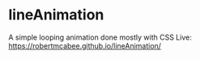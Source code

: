 # lineAnimation
A simple looping animation done mostly with CSS 
Live: https://robertmcabee.github.io/lineAnimation/
